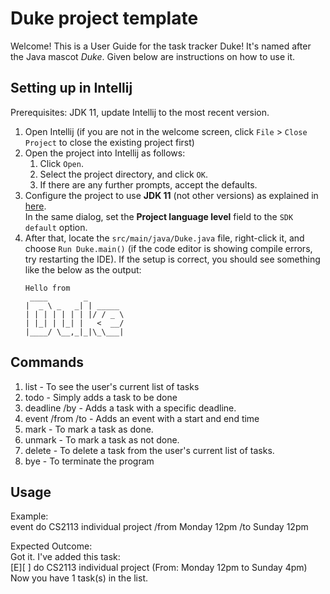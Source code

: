 # Duke project template
Welcome! This is a User Guide for the task tracker Duke!
It's named after the Java mascot _Duke_. Given below are instructions on how to use it.

## Setting up in Intellij

Prerequisites: JDK 11, update Intellij to the most recent version.

1. Open Intellij (if you are not in the welcome screen, click `File` > `Close Project` to close the existing project first)
1. Open the project into Intellij as follows:
   1. Click `Open`.
   1. Select the project directory, and click `OK`.
   1. If there are any further prompts, accept the defaults.
1. Configure the project to use **JDK 11** (not other versions) as explained in [here](https://www.jetbrains.com/help/idea/sdk.html#set-up-jdk).<br>
   In the same dialog, set the **Project language level** field to the `SDK default` option.
3. After that, locate the `src/main/java/Duke.java` file, right-click it, and choose `Run Duke.main()` (if the code editor is showing compile errors, try restarting the IDE). If the setup is correct, you should see something like the below as the output:
   ```
   Hello from
    ____        _        
   |  _ \ _   _| | _____ 
   | | | | | | | |/ / _ \
   | |_| | |_| |   <  __/
   |____/ \__,_|_|\_\___|
   ```

## Commands

1. list - To see the user's current list of tasks
2. todo <task> - Simply adds a task to be done
3. deadline <task> /by <deadline of task> - Adds a task with a specific deadline.
4. event <task> /from <start time of event> /to <end time of event> - Adds an event with a start and end time
5. mark <task number> - To mark a task as done.
6. unmark <task number> - To mark a task as not done. 
7. delete <task number> - To delete a task from the user's current list of tasks.
8. bye - To terminate the program

## Usage

Example:  
event do CS2113 individual project /from Monday 12pm /to Sunday 12pm

Expected Outcome:  
Got it. I've added this task:   
[E][ ] do CS2113 individual project (From: Monday 12pm to Sunday 4pm)  
Now you have 1 task(s) in the list. 

